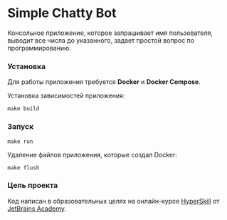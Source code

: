 # Simple Chatty Bot

Консольное приложение, которое запрашивает имя пользователя, выводит все числа до указанного, задает простой вопрос по программированию.

### Установка

Для работы приложения требуется **Docker** и **Docker Compose**.

Установка зависимостей приложения:
```
make build
```

### Запуск

```
make run
```

Удаление файлов приложения, которые создал Docker:
```
make flush
```

### Цель проекта

Код написан в образовательных целях на онлайн-курсе [HyperSkill](https://hi.hyperskill.org/) от [JetBrains Academy](https://www.jetbrains.com/ru-ru/academy/).
